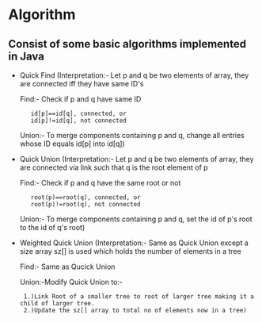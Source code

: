 # Algorithm
## Consist of some basic algorithms implemented in Java
- Quick Find
  (Interpretation:- Let p and q be two elements of array, they are connected iff they have same ID's
  
  Find:- Check if p and q have same ID
         
         id[p]==id[q], connected, or
         id[p]!=id[q], not connected
  
  Union:- To merge components containing p and q, change all entries whose ID equals id[p] into id[q])

- Quick Union 
  (Interpretation:- Let p and q be two elements of array, they are connected via link such that q is the root element of p
  
  Find:- Check if p and q have the same root or not
  
         root(p)==root(q), connected, or
         root(p)!=root(q), not connected
         
  Union:- To merge components containing p and q, set the id of p's root to the id of q's root)

- Weighted Quick Union
  (Interpretation:- Same as Quick Union except a size array sz[] is used which holds the number of elements in a tree
  
  Find:- Same as Qucick Union
  
  Union:-Modify  Quick Union to:-
  
       1.)Link Root of a smaller tree to root of larger tree making it a child of larger tree.
       2.)Update the sz[] array to total no of elements now in a tree)
